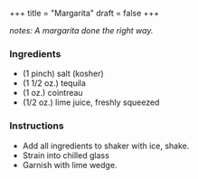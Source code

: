 +++
title = "Margarita"
draft = false
+++

*notes: A margarita done the right way.*

### Ingredients
  - (1 pinch) salt (kosher)
  - (1 1/2 oz.) tequila 
  - (1 oz.) cointreau 
  - (1/2 oz.) lime juice, freshly squeezed
  
### Instructions
  - Add all ingredients to shaker with ice, shake. 
  - Strain into chilled glass
  - Garnish with lime wedge.
